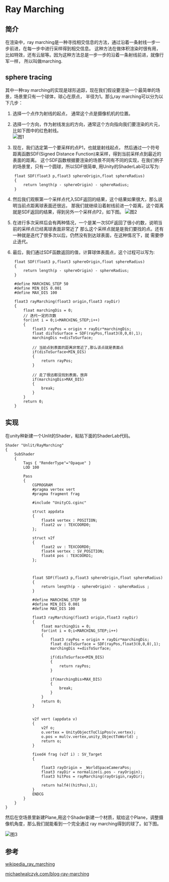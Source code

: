 # Ray Marching


## 简介
在渲染中，ray marching是一种寻找相交信息的方法，通过沿着一条射线一步一步前进，在每一步中进行采样得到相交信息。
这种方法在做体积渲染时很有用，比如特效，还有云层等。因为这种方法总是一步一步的沿着一条射线前进，就像行军一样，
所以叫做marching.

## sphere tracing
其中一种ray marching的实现是球形追踪，现在我们假设要渲染一个最简单的场景，场景里只有一个球体，球心在原点，
半径为1。那么ray marching可以分为以下几步：  

1. 选择一个点作为射线的起点， 通常这个点是摄像机机的位置。  

2. 选择一个方向，作为射线发出的方向，通常这个方向指向我们要渲染的片元，比如下图中的红色射线。  
![图1](./image-plane.png)  

3. 现在，我们选定第一个要采样的点P1，也就是射线起点， 
然后通过一个符号距离函数SDF(Signed Distance Function)来采样，得到当前采样点到最近的表面的距离。
这个SDF函数根据要渲染的场景不同有不同的实现，在我们例子的场景里，只有一个圆球，所以SDF很简单,
用Unity的ShaderLab可以写为:
```ShaderLab
    float SDF(float3 p,float3 sphereOrigin,float sphereRadius)
    {
        return length(p - sphereOrigin) - sphereRadius;
    }
```

4. 然后我们观察第一个采样点代入SDF返回的结果，这个结果如果很大，那么说明当前点距离球表面还很远，
那我们就继续沿着射线前进一个距离，这个距离就是SDF返回的结果，得到另外一个采样点P2，如下图。
![图2](./marching.png)  


5. 在进行多次采样后会有两种情况，一个是某一次SDF返回了很小的数，说明当前的采样点已经离球表面非常近了
那么这个采样点就是是我们要找的点。还有一种就是迭代了很多次以后，仍然没有到达球表面，在这种情况下，就
需要停止迭代。  

6. 最后，我们通过SDF函数返回的值，计算球体表面点，这个过程可以写为:

```ShaderLab
    float SDF(float3 p,float3 sphereOrigin,float sphereRadius)
    {
        return length(p - sphereOrigin) - sphereRadius;
    }
    
    #define MARCHING_STEP 50
    #define MIN_DIS 0.001
    #define MAX_DIS 100

    float3 rayMarching(float3 origin,float3 rayDir)
    {
        float marchingDis = 0;
        // 迭代一定的次数
        for(int i = 0;i<MARCHING_STEP;i++)
        {
            float3 rayPos = origin + rayDir*marchingDis;
            float disToSurface = SDF(rayPos,float3(0,0,0),1);
            marchingDis +=disToSurface;

            // 当前点到表面的距离非常近了,那么该点就是表面点
            if(disToSurface<MIN_DIS)
            {
                return rayPos;
            }

            // 走了很远都没找到表面，放弃
            if(marchingDis>MAX_DIS)
            {
                break;
            }
        }
        return 0;
    }
```

## 实现
在unity种新建一个Unlit的Shader，粘贴下面的ShaderLab代码。

```ShaderLab
Shader "Unlit/RayMarching"
{
    SubShader
    {
        Tags { "RenderType"="Opaque" }
        LOD 100

        Pass
        {
            CGPROGRAM
            #pragma vertex vert
            #pragma fragment frag

            #include "UnityCG.cginc"

            struct appdata
            {
                float4 vertex : POSITION;
                float2 uv : TEXCOORD0;
            };

            struct v2f
            {
                float2 uv : TEXCOORD0;
                float4 vertex : SV_POSITION;
                float4 pos : TEXCOORD1;
            };



            float SDF(float3 p,float3 sphereOrigin,float sphereRadius)
            {
                return length(p - sphereOrigin) - sphereRadius ;
            }

            #define MARCHING_STEP 50
            #define MIN_DIS 0.001
            #define MAX_DIS 100

            float3 rayMarching(float3 origin,float3 rayDir)
            {
                float marchingDis = 0;
                for(int i = 0;i<MARCHING_STEP;i++)
                {
                    float3 rayPos = origin + rayDir*marchingDis;
                    float disToSurface = SDF(rayPos,float3(0,0,0),1);
                    marchingDis +=disToSurface;

                    if(disToSurface<MIN_DIS)
                    {
                        return rayPos;
                    }

                    if(marchingDis>MAX_DIS)
                    {
                        break;
                    }
                }
                return 0;
            }


            v2f vert (appdata v)
            {
                v2f o;
                o.vertex = UnityObjectToClipPos(v.vertex);
                o.pos = mul(v.vertex,unity_ObjectToWorld) ;
                return o;
            }

            fixed4 frag (v2f i) : SV_Target
            {

                float3 rayOrigin = _WorldSpaceCameraPos;
                float3 rayDir = normalize(i.pos - rayOrigin);
                float3 hitPos = rayMarching(rayOrigin,rayDir);

                return half4((hitPos),1);
            }
            ENDCG
        }
    }
}
```

然后在空场景里新建Plane,用这个Shader新建一个材质，赋给这个Plane，调整摄像机角度，那么我们就能看到一个完全通过
ray marching得到的球了。如下图。

![图3](./sphere.png)


## 参考
[wikipedia_ray_marching](https://en.wikipedia.org/wiki/Ray_marching)

[michaelwalczyk.com/blog-ray-marching](https://michaelwalczyk.com/blog-ray-marching.html)